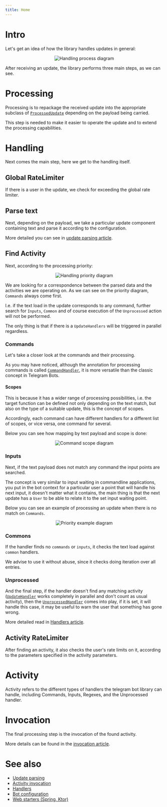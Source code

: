 ```yaml
---
title: Home
---
```


# Intro
Let's get an idea of how the library handles updates in general:

<p align="center">
  <img src="https://github.com/vendelieu/telegram-bot/assets/3987067/442cc5f1-0256-425a-9f25-185fdd49fe0a" alt="Handling process diagram" />
</p>

After receiving an update, the library performs three main steps, as we can see.

# Processing

Processing is to repackage the received update into the appropriate subclass of [`ProcessedUpdate`](https://vendelieu.github.io/telegram-bot/telegram-bot/eu.vendeli.tgbot.types.internal/-processed-update/index.html) depending on the payload being carried.

This step is needed to make it easier to operate the update and to extend the processing capabilities.

# Handling

Next comes the main step, here we get to the handling itself.

## Global RateLimiter

If there is a user in the update, we check for exceeding the global rate limiter.

## Parse text

Next, depending on the payload, we take a particular update component containing text and parse it according to the configuration.

More detailed you can see in [update parsing article](/Update-parsing).

## Find Activity

Next, according to the processing priority:

<p align="center">
  <img src="https://github.com/vendelieu/telegram-bot/assets/3987067/6178c410-9b9e-4045-9f03-4791b3f49894" alt="Handling priority diagram" />
</p>

We are looking for a correspondence between the parsed data and the activities we are operating on.
As we can see on the priority diagram, `Commands` always come first.

I.e. if the text load in the update corresponds to any command, further search for `Inputs`, `Common` and of course execution of the `Unprocessed` action will not be performed.

The only thing is that if there is a `UpdateHandlers` will be triggered in parallel regardless.

### Commands

Let's take a closer look at the commands and their processing.

As you may have noticed, although the annotation for processing commands is called [`CommandHandler`](https://vendelieu.github.io/telegram-bot/telegram-bot/eu.vendeli.tgbot.annotations/-command-handler/index.html), it is more versatile than the classic concept in Telegram Bots.

#### Scopes

This is because it has a wider range of processing possibilities, i.e. the target function can be defined not only depending on the text match, but also on the type of a suitable update, this is the concept of scopes.

Accordingly, each command can have different handlers for a different list of scopes, or vice versa, one command for several.

Below you can see how mapping by text payload and scope is done:

<p align="center">
  <img src="https://github.com/vendelieu/telegram-bot/assets/3987067/c870027e-750e-4bb8-a2ed-45ad93a55875" alt="Command scope diagram" />
</p>

### Inputs

Next, if the text payload does not match any command the input points are searched.

The concept is very similar to input waiting in commandline applications, you put in the bot context for a particular user a point that will handle his next input, it doesn't matter what it contains, the main thing is that the next update has a `User` to be able to relate it to the set input waiting point.

Below you can see an example of processing an update when there is no match on `Commands`.

<p align="center">
  <img src="https://github.com/vendelieu/telegram-bot/assets/3987067/925d3e05-0985-43d5-8d6f-b3f2786ff212" alt="Priority example diagram" />
</p>

### Commons

If the handler finds no `commands` or `inputs`, it checks the text load against `common` handlers.

We advise to use it without abuse, since it checks doing iteration over all entries.

### Unprocessed

And the final step, if the handler doesn't find any matching activity ([`UpdateHandler`](https://vendelieu.github.io/telegram-bot/telegram-bot/eu.vendeli.tgbot.annotations/-update-handler/index.html) works completely in parallel and don't count as usual activity), then the [`UnprocessedHandler`](https://vendelieu.github.io/telegram-bot/telegram-bot/eu.vendeli.tgbot.annotations/-unprocessed-handler/index.html) comes into play, if it is set, it will handle this case, it may be useful to warn the user that something has gone wrong.

More detailed read in [Handlers article](/Handlers).

## Activity RateLimiter

After finding an activity, it also checks the user's rate limits on it, according to the parameters specified in the activity parameters.

# Activity

Activity refers to the different types of handlers the telegram bot library can handle, including Commands, Inputs, Regexes, and the Unprocessed handler.

# Invocation

The final processing step is the invocation of the found activity.

More details can be found in the [invocation article](/Activity-invocation).

# See also

* [Update parsing](/Update-parsing)
* [Activity invocation](/Activity-invocation)
* [Handlers](/Handlers)
* [Bot configuration](/Bot-configuration)
* [Web starters (Spring, Ktor)](/Web-starters-(Spring-and-Ktor))